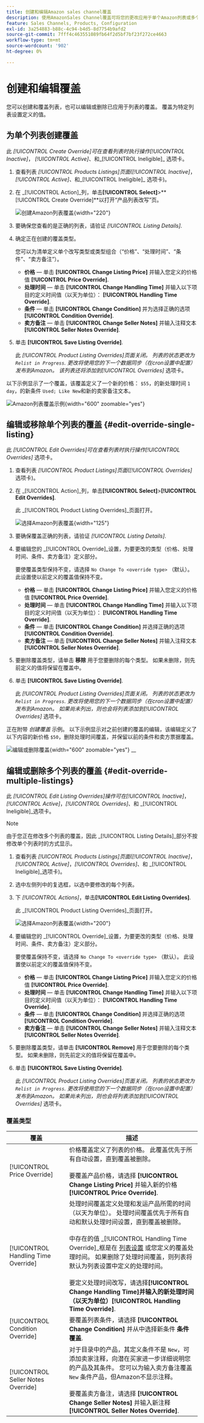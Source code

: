 ```yaml
---
title: 创建和编辑Amazon sales channel覆盖
description: 使用AmazonSales Channel覆盖可将您的更改应用于单个Amazon列表或多个列表。
feature: Sales Channels, Products, Configuration
exl-id: 3a254883-b88c-4c94-b4d5-8d7754b9afd2
source-git-commit: 7fff4c463551089fb64f2d5bf7bf23f272ce4663
workflow-type: tm+mt
source-wordcount: '902'
ht-degree: 0%

---
```


# 创建和编辑覆盖

您可以创建和覆盖列表，也可以编辑或删除已应用于列表的覆盖。 覆盖为特定列表设置定义的值。

## 为单个列表创建覆盖

此 _[!UICONTROL Create Override]_可在查看列表时执行操作_[!UICONTROL Inactive]_， _[!UICONTROL Active]_、和_[!UICONTROL Ineligible]_ 选项卡。

1. 查看列表 _[!UICONTROL Products Listings]_页面(_[!UICONTROL Inactive]_， _[!UICONTROL Active]_、和_[!UICONTROL Ineligible]_ 选项卡)。

1. 在 _[!UICONTROL Action]_列，单击&#x200B;**[!UICONTROL Select]**>**[!UICONTROL Create Override]**以打开“产品列表改写”页。

   ![创建Amazon列表覆盖](assets/amazon-select-create-override.png){width="220"}

1. 要确保您查看的是正确的列表，请验证 _[!UICONTROL Listing Details]_.

1. 确定正在创建的覆盖类型。

   您可以为清单定义单个改写类型或类型组合（“价格”、“处理时间”、“条件”、“卖方备注”）。

   - **价格**  — 单击 **[!UICONTROL Change Listing Price]** 并输入您定义的价格值 **[!UICONTROL Price Override]**.
   - **处理时间**  — 单击 **[!UICONTROL Change Handling Time]** 并输入以下项目的定义时间值（以天为单位）： **[!UICONTROL Handling Time Override]**.
   - **条件**  — 单击 **[!UICONTROL Change Condition]** 并为选择正确的选项 **[!UICONTROL Condition Override]**.
   - **卖方备注**  — 单击 **[!UICONTROL Change Seller Notes]** 并输入注释文本 **[!UICONTROL Seller Notes Override]**.

1. 单击 **[!UICONTROL Save Listing Override]**.

   此 _[!UICONTROL Product Listing Overrides]_页面关闭。 列表的状态更改为 `Relist in Progress`. 更改将使用您的下一个数据同步（在cron设置中配置）发布到Amazon。 该列表还将添加到_[!UICONTROL Overrides]_ 选项卡。

以下示例显示了一个覆盖，该覆盖定义了一个新的价格： `$55`，的新处理时间 `1 day`，的新条件 `Used; Like New`和新的卖家备注文本。

![Amazon列表覆盖示例](assets/amazon-overrides-edit.png){width="600" zoomable="yes"}

## 编辑或移除单个列表的覆盖 {#edit-override-single-listing}

此 _[!UICONTROL Edit Overrides]_可在查看列表时执行操作_[!UICONTROL Overrides]_ 选项卡。

1. 查看列表 _[!UICONTROL Product Listings]_页面(_[!UICONTROL Overrides]_ 选项卡)。

1. 在 _[!UICONTROL Action]_列，单击&#x200B;**[!UICONTROL Select]**>**[!UICONTROL Edit Overrides]**.

   此 _[!UICONTROL Product Listing Overrides]_页面打开。

   ![选择Amazon列表覆盖](assets/amazon-select-edit-overrides.png){width="125"}

1. 要确保覆盖正确的列表，请验证 _[!UICONTROL Listing Details]_.

1. 要编辑您的 _[!UICONTROL Override]_设置，为要更改的类型（价格、处理时间、条件、卖方备注）定义部分。

   要使覆盖类型保持不变，请选择 `No Change To <override type>` （默认）。 此设置使以前定义的覆盖值保持不变。

   - **价格**  — 单击 **[!UICONTROL Change Listing Price]** 并输入您定义的价格值 **[!UICONTROL Price Override]**.
   - **处理时间**  — 单击 **[!UICONTROL Change Handling Time]** 并输入以下项目的定义时间值（以天为单位）： **[!UICONTROL Handling Time Override]**.
   - **条件**  — 单击 **[!UICONTROL Change Condition]** 并选择正确的选项 **[!UICONTROL Condition Override]**.
   - **卖方备注**  — 单击 **[!UICONTROL Change Seller Notes]** 并输入注释文本 **[!UICONTROL Seller Notes Override]**.

1. 要删除覆盖类型，请单击 **移除** 用于您要删除的每个类型。 如果未删除，则先前定义的值将保留在覆盖中。

1. 单击 **[!UICONTROL Save Listing Override]**.

   此 _[!UICONTROL Product Listing Overrides]_页面关闭。 列表的状态更改为 `Relist in Progress`. 更改将使用您的下一个数据同步（在cron设置中配置）发布到Amazon。 如果尚未列出，则也会将列表添加到_[!UICONTROL Overrides]_ 选项卡。

正在附带 _创建覆盖_ 示例。 以下示例显示对之前创建的覆盖的编辑，该编辑定义了以下内容的新价格 `$50`，删除处理时间覆盖，并保留以前的条件和卖方票据覆盖。

![编辑或删除覆盖](assets/amazon-overrides-edit-2.png){width="600" zoomable="yes"}
__

## 编辑或删除多个列表的覆盖 {#edit-override-multiple-listings}

此 _[!UICONTROL Edit Listing Overrides]_操作可在_[!UICONTROL Inactive]_， _[!UICONTROL Active]_，_[!UICONTROL Overrides]_、和 _[!UICONTROL Ineligible]_选项卡。

>[!NOTE]
>
>由于您正在修改多个列表的覆盖，因此 _[!UICONTROL Listing Details]_部分不按修改单个列表时的方式显示。

1. 查看列表 _[!UICONTROL Products Listings]_页面(_[!UICONTROL Inactive]_， _[!UICONTROL Active]_，_[!UICONTROL Overrides]_、和 _[!UICONTROL Ineligible]_选项卡)。

1. 选中左侧列中的复选框，以选中要修改的每个列表。

1. 下 _[!UICONTROL Actions]_，单击&#x200B;**[!UICONTROL Edit Listing Overrides]**.

   此 _[!UICONTROL Product Listing Overrides]_页面打开。

   ![选择Amazon列表覆盖](assets/amazon-actions-edit-listing-overrides.png){width="200"}

1. 要编辑您的 _[!UICONTROL Override]_设置，为要更改的类型（价格、处理时间、条件、卖方备注）定义部分。

   要使覆盖保持不变，请选择 `No Change To <override type>` （默认）。 此设置使以前定义的覆盖值保持不变。

   - **价格**  — 单击 **[!UICONTROL Change Listing Price]** 并输入您定义的价格值 **[!UICONTROL Price Override]**.
   - **处理时间**  — 单击 **[!UICONTROL Change Handling Time]** 并输入以下项目的定义时间值（以天为单位）： **[!UICONTROL Handling Time Override]**.
   - **条件**  — 单击 **[!UICONTROL Change Condition]** 并选择正确的选项 **[!UICONTROL Condition Override]**.
   - **卖方备注**  — 单击 **[!UICONTROL Change Seller Notes]** 并输入注释文本 **[!UICONTROL Seller Notes Override]**.

1. 要删除覆盖类型，请单击 **[!UICONTROL Remove]** 用于您要删除的每个类型。 如果未删除，则先前定义的值将保留在覆盖中。

1. 单击 **[!UICONTROL Save Listing Override]**.

   此 _[!UICONTROL Product Listing Overrides]_页面关闭。 列表的状态更改为 `Relist in Progress`. 更改将使用您的下一个数据同步（在cron设置中配置）发布到Amazon。 如果尚未列出，则也会将列表添加到_[!UICONTROL Overrides]_ 选项卡。

### 覆盖类型

| 覆盖 | 描述 |
|-------------------------------------|-------------------------------------------------------------------------------------------------------------------------------------------------------------------------------------------------------------------------------------------------------------------------------------------------------------------------------------------------------------------------------------------------------------------------------------------------------------------------------------------------------------------------------------------------------------------------------------------------------------------------------------------------------------------------------------------------------------------------------------------------|
| [!UICONTROL Price Override] | 价格覆盖定义了列表的价格。 此覆盖优先于所有自动设置，直到覆盖被删除。<br><br>要覆盖产品价格，请选择 **[!UICONTROL Change Listing Price]** 并输入新的价格 **[!UICONTROL Price Override]**. |
| [!UICONTROL Handling Time Override] | 处理时间覆盖定义处理和发运产品所需的时间（以天为单位）。 处理时间覆盖优先于所有自动和默认处理时间设置，直到覆盖被删除。<br><br>中存在的值 _[!UICONTROL Handling Time Override]_框是在 [列表设置](./listing-settings.md) 或您定义的覆盖处理时间。 如果删除了处理时间覆盖，则列表将默认为列表设置中定义的处理时间。<br><br>要定义处理时间改写，请选择&#x200B;**[!UICONTROL Change Handling Time]**并输入的新处理时间（以天为单位）**[!UICONTROL Handling Time Override]**. |
| [!UICONTROL Condition Override] | 要覆盖列表条件，请选择 **[!UICONTROL Change Condition]** 并从中选择新条件 **条件覆盖**. |
| [!UICONTROL Seller Notes Override] | 对于目录中的产品，其定义条件不是 `New`，可添加卖家注释，向潜在买家进一步详细说明您的产品及其条件。 您可以为输入卖方备注覆盖 `New` 条件产品，但Amazon不显示注释。<br><br>要覆盖卖方备注，请选择 **[!UICONTROL Change Seller Notes]** 并输入新注释 **[!UICONTROL Seller Notes Override]**. |
